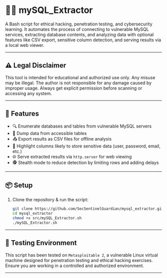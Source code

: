 # 🕵️‍♂️ mySQL_Extractor

A Bash script for ethical hacking, penetration testing, and cybersecurity learning. It automates the process of connecting to vulnerable MySQL services, extracting database contents, and analyzing data with optional features like CSV export, sensitive column detection, and serving results via a local web viewer.

---

## ⚠️ Legal Disclaimer

This tool is intended for educational and authorized use only. Any misuse may be illegal. The author is not responsible for any damage caused by improper usage. Always get explicit permission before scanning or accessing any system.

---

## 📌 Features

- 🔍 Enumerate databases and tables from vulnerable MySQL servers
- 📑 Dump data from accessible tables
- 📤 Export results as CSV files for offline analysis
- 🔐 Highlight columns likely to store sensitive data (user, password, email, etc.)
- 🌐 Serve extracted results via `http.server` for web viewing
- 🕵️ Stealth mode to reduce detection by limiting rows and adding delays

---

## 📦 Setup

1. Clone the repository & run the script:
   ```bash
   git clone https://github.com/SecSentinelGuardian/mysql_extractor.git
   cd mysql_extractor
   chmod +x src/mySQL_Extractor.sh
   ./mySQL_Extractor.sh
   ```
---

## 🧪 Testing Environment

This script has been tested on `Metasploitable 2`, a vulnerable Linux virtual machine designed for penetration testing and ethical hacking exercises. Ensure you are working in a controlled and authorized environment. 

---